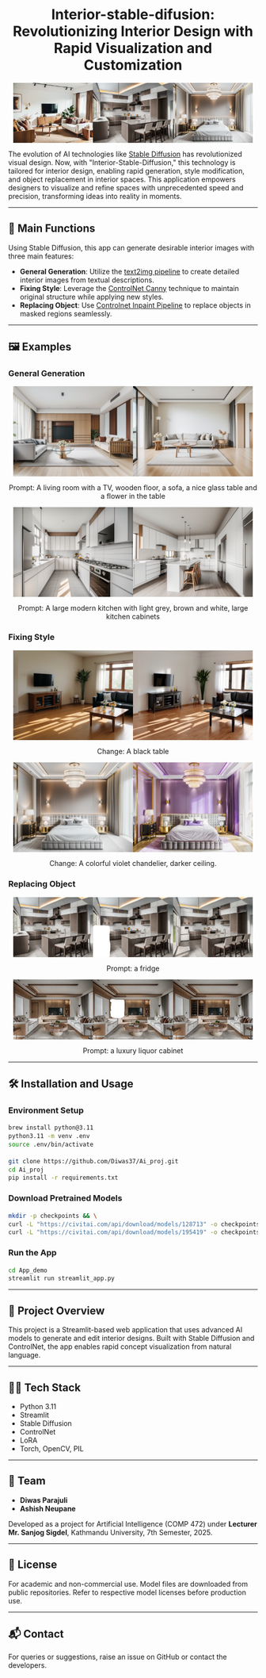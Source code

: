 <div align="center">
<h1> Interior-stable-difusion: Revolutionizing Interior Design with Rapid Visualization and Customization </h1>
</div>

<div style="display: flex; justify-content: center; flex-wrap: nowrap; overflow-x: auto;">
  <img src="assets/gr1.png" style="flex: 0 0 auto; width: 32%;">
  <img src="assets/inp1.png" style="flex: 0 0 auto; width: 32%;">
  <img src="assets/con3.png" style="flex: 0 0 auto; width: 32%;">
</div>

The evolution of AI technologies like [Stable Diffusion](https://arxiv.org/abs/2112.10752) has revolutionized visual design. Now, with "Interior-Stable-Diffusion," this technology is tailored for interior design, enabling rapid generation, style modification, and object replacement in interior spaces. This application empowers designers to visualize and refine spaces with unprecedented speed and precision, transforming ideas into reality in moments.

---

## 🎯 Main Functions

Using Stable Diffusion, this app can generate desirable interior images with three main features:

- **General Generation**: Utilize the [text2img pipeline](https://huggingface.co/docs/diffusers/en/api/pipelines/stable_diffusion/text2img) to create detailed interior images from textual descriptions.
- **Fixing Style**: Leverage the [ControlNet Canny](https://huggingface.co/lllyasviel/sd-controlnet-canny) technique to maintain original structure while applying new styles.
- **Replacing Object**: Use [Controlnet Inpaint Pipeline](https://huggingface.co/docs/diffusers/en/api/pipelines/controlnet#diffusers.StableDiffusionControlNetInpaintPipeline) to replace objects in masked regions seamlessly.

---

## 🖼️ Examples

### General Generation

<div style="display: flex; justify-content: center; flex-wrap: nowrap; overflow-x: auto;">
  <img src="assets/prompt1.png" style="flex: 0 0 auto; width: 48%;">
  <img src="assets/prompt2.png" style="flex: 0 0 auto; width: 48%;">
</div>
<p align="center">Prompt: A living room with a TV, wooden floor, a sofa, a nice glass table and a flower in the table</p>

<div style="display: flex; justify-content: center; flex-wrap: nowrap; overflow-x: auto;">
  <img src="assets/prompt3.png" style="flex: 0 0 auto; width: 48%;">
  <img src="assets/prompt4.png" style="flex: 0 0 auto; width: 48%;">
</div>
<p align="center">Prompt: A large modern kitchen with light grey, brown and white, large kitchen cabinets</p>

### Fixing Style

<div style="display: flex; justify-content: center; flex-wrap: nowrap; overflow-x: auto;">
  <img src="assets/con1.png" style="flex: 0 0 auto; width: 48%;">
  <img src="assets/con2.png" style="flex: 0 0 auto; width: 48%;">
</div>
<p align="center">Change: A black table</p>

<div style="display: flex; justify-content: center; flex-wrap: nowrap; overflow-x: auto;">
  <img src="assets/con3.png" style="flex: 0 0 auto; width: 48%;">
  <img src="assets/con4.png" style="flex: 0 0 auto; width: 48%;">
</div>
<p align="center">Change: A colorful violet chandelier, darker ceiling.</p>

### Replacing Object

<div style="display: flex; justify-content: center; flex-wrap: nowrap; overflow-x: auto;">
  <img src="assets/inp1.png" style="flex: 0 0 auto; width: 32%;">
  <img src="assets/inp2.png" style="flex: 0 0 auto; width: 32%;">
  <img src="assets/inp3.png" style="flex: 0 0 auto; width: 32%;">
</div>
<p align="center">Prompt: a fridge</p>

<div style="display: flex; justify-content: center; flex-wrap: nowrap; overflow-x: auto;">
  <img src="assets/inp4.png" style="flex: 0 0 auto; width: 32%;">
  <img src="assets/inp5.png" style="flex: 0 0 auto; width: 32%;">
  <img src="assets/inp6.png" style="flex: 0 0 auto; width: 32%;">
</div>
<p align="center">Prompt: a luxury liquor cabinet</p>

---

## 🛠 Installation and Usage

### Environment Setup

```bash
brew install python@3.11
python3.11 -m venv .env
source .env/bin/activate

git clone https://github.com/Diwas37/Ai_proj.git
cd Ai_proj
pip install -r requirements.txt
```

### Download Pretrained Models

```bash
mkdir -p checkpoints && \
curl -L "https://civitai.com/api/download/models/128713" -o checkpoints/Interior.safetensors && \
curl -L "https://civitai.com/api/download/models/195419" -o checkpoints/Interior_lora.safetensors
```

### Run the App

```bash
cd App_demo
streamlit run streamlit_app.py
```

---

## 🧠 Project Overview

This project is a Streamlit-based web application that uses advanced AI models to generate and edit interior designs. Built with Stable Diffusion and ControlNet, the app enables rapid concept visualization from natural language.

---

## 👨‍💻 Tech Stack

- Python 3.11
- Streamlit
- Stable Diffusion
- ControlNet
- LoRA
- Torch, OpenCV, PIL

---

## 👥 Team

- **Diwas Parajuli**
- **Ashish Neupane**

Developed as a project for Artificial Intelligence (COMP 472) under **Lecturer Mr. Sanjog Sigdel**, Kathmandu University, 7th Semester, 2025.

---

## 📄 License

For academic and non-commercial use. Model files are downloaded from public repositories. Refer to respective model licenses before production use.

---

## 📬 Contact

For queries or suggestions, raise an issue on GitHub or contact the developers.
